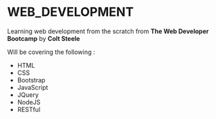 # WEB_DEVELOPMENT
Learning web development from the scratch from __The Web Developer Bootcamp__ by __Colt Steele__

Will be covering the following :
* HTML
* CSS
* Bootstrap
* JavaScript
* JQuery
* NodeJS
* RESTful
